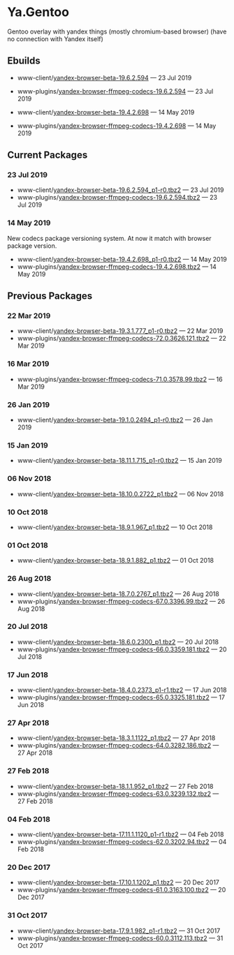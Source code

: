 # Ya.Gentoo
Gentoo overlay with yandex things (mostly chromium-based browser) (have no connection with Yandex itself)

## Ebuilds

* www-client/[yandex-browser-beta-19.6.2.594](www-client/yandex-browser-beta/yandex-browser-beta-19.6.2.594_p1-r0.ebuild) — 23 Jul 2019
* www-plugins/[yandex-browser-ffmpeg-codecs-19.6.2.594](www-plugins/yandex-browser-ffmpeg-codecs/yandex-browser-ffmpeg-codecs-19.6.2.594.ebuild) — 23 Jul 2019

* www-client/[yandex-browser-beta-19.4.2.698](www-client/yandex-browser-beta/yandex-browser-beta-19.4.2.698_p1-r0.ebuild) — 14 May 2019
* www-plugins/[yandex-browser-ffmpeg-codecs-19.4.2.698](www-plugins/yandex-browser-ffmpeg-codecs/yandex-browser-ffmpeg-codecs-19.4.2.698.ebuild) — 14 May 2019

## Current Packages

### 23 Jul 2019

* www-client/[yandex-browser-beta-19.6.2.594_p1-r0.tbz2](http://gpo.al54.tk/gentoo-packages/www-client/yandex-browser-beta-19.6.2.594_p1-r0.tbz2) — 23 Jul 2019
* www-plugins/[yandex-browser-ffmpeg-codecs-19.6.2.594.tbz2](http://gpo.al54.tk/gentoo-packages/www-plugins/yandex-browser-ffmpeg-codecs-19.6.2.594.tbz2) — 23 Jul 2019

### 14 May 2019

New codecs package versioning system. At now it match with browser package version.

* www-client/[yandex-browser-beta-19.4.2.698_p1-r0.tbz2](http://gpo.al54.tk/gentoo-packages/www-client/yandex-browser-beta-19.4.2.698_p1-r0.tbz2) — 14 May 2019
* www-plugins/[yandex-browser-ffmpeg-codecs-19.4.2.698.tbz2](http://gpo.al54.tk/gentoo-packages/www-plugins/yandex-browser-ffmpeg-codecs-19.4.2.698.tbz2) — 14 May 2019

## Previous Packages

### 22 Mar 2019

* www-client/[yandex-browser-beta-19.3.1.777_p1-r0.tbz2](http://gpo.al54.tk/gentoo-packages/www-client/yandex-browser-beta-19.3.1.777_p1-r0.tbz2) — 22 Mar 2019
* www-plugins/[yandex-browser-ffmpeg-codecs-72.0.3626.121.tbz2](http://gpo.al54.tk/gentoo-packages/www-plugins/yandex-browser-ffmpeg-codecs-72.0.3626.121.tbz2) — 22 Mar 2019

### 16 Mar 2019

* www-plugins/[yandex-browser-ffmpeg-codecs-71.0.3578.99.tbz2](http://gpo.al54.tk/gentoo-packages/www-plugins/yandex-browser-ffmpeg-codecs-71.0.3578.99.tbz2) — 16 Mar 2019

### 26 Jan 2019

* www-client/[yandex-browser-beta-19.1.0.2494_p1-r0.tbz2](http://gpo.al54.tk/gentoo-packages/www-client/yandex-browser-beta-19.1.0.2494_p1-r0.tbz2) — 26 Jan 2019

### 15 Jan 2019

* www-client/[yandex-browser-beta-18.11.1.715_p1-r0.tbz2](http://gpo.al54.tk/gentoo-packages/www-client/yandex-browser-beta-18.11.1.715_p1-r0.tbz2) — 15 Jan 2019

### 06 Nov 2018

* www-client/[yandex-browser-beta-18.10.0.2722_p1.tbz2](http://gpo.al54.tk/gentoo-packages/www-client/yandex-browser-beta-18.10.0.2722_p1.tbz2) — 06 Nov 2018

### 10 Oct 2018

* www-client/[yandex-browser-beta-18.9.1.967_p1.tbz2](http://gpo.al54.tk/gentoo-packages/www-client/yandex-browser-beta-18.9.1.967_p1.tbz2) — 10 Oct 2018

### 01 Oct 2018

* www-client/[yandex-browser-beta-18.9.1.882_p1.tbz2](http://gpo.al54.tk/gentoo-packages/www-client/yandex-browser-beta-18.9.1.882_p1.tbz2) — 01 Oct 2018

### 26 Aug 2018

* www-client/[yandex-browser-beta-18.7.0.2767_p1.tbz2](http://gpo.al54.tk/gentoo-packages/www-client/yandex-browser-beta-18.7.0.2767_p1.tbz2) — 26 Aug 2018
* www-plugins/[yandex-browser-ffmpeg-codecs-67.0.3396.99.tbz2](http://gpo.al54.tk/gentoo-packages/www-plugins/yandex-browser-ffmpeg-codecs-67.0.3396.99.tbz2) — 26 Aug 2018

### 20 Jul 2018

* www-client/[yandex-browser-beta-18.6.0.2300_p1.tbz2](http://gpo.al54.tk/gentoo-packages/www-client/yandex-browser-beta-18.6.0.2300_p1.tbz2) — 20 Jul 2018
* www-plugins/[yandex-browser-ffmpeg-codecs-66.0.3359.181.tbz2](http://gpo.al54.tk/gentoo-packages/www-plugins/yandex-browser-ffmpeg-codecs-66.0.3359.181.tbz2) — 20 Jul 2018

### 17 Jun 2018

* www-client/[yandex-browser-beta-18.4.0.2373_p1-r1.tbz2](http://gpo.al54.tk/gentoo-packages/www-client/yandex-browser-beta-18.4.0.2373_p1-r1.tbz2) — 17 Jun 2018
* www-plugins/[yandex-browser-ffmpeg-codecs-65.0.3325.181.tbz2](http://gpo.al54.tk/gentoo-packages/www-plugins/yandex-browser-ffmpeg-codecs-65.0.3325.181.tbz2) — 17 Jun 2018

### 27 Apr 2018

* www-client/[yandex-browser-beta-18.3.1.1122_p1.tbz2](http://gpo.al54.tk/gentoo-packages/www-client/yandex-browser-beta-18.3.1.1122_p1.tbz2) — 27 Apr 2018
* www-plugins/[yandex-browser-ffmpeg-codecs-64.0.3282.186.tbz2](http://gpo.al54.tk/gentoo-packages/www-plugins/yandex-browser-ffmpeg-codecs-64.0.3282.186.tbz2) — 27 Apr 2018

### 27 Feb 2018

* www-client/[yandex-browser-beta-18.1.1.952_p1.tbz2](http://gpo.al54.tk/gentoo-packages/www-client/yandex-browser-beta-18.1.1.952_p1.tbz2) — 27 Feb 2018
* www-plugins/[yandex-browser-ffmpeg-codecs-63.0.3239.132.tbz2](http://gpo.al54.tk/gentoo-packages/www-plugins/yandex-browser-ffmpeg-codecs-63.0.3239.132.tbz2) — 27 Feb 2018

### 04 Feb 2018

* www-client/[yandex-browser-beta-17.11.1.1120_p1-r1.tbz2](http://gpo.al54.tk/gentoo-packages/www-client/yandex-browser-beta-17.11.1.1120_p1-r1.tbz2) — 04 Feb 2018
* www-plugins/[yandex-browser-ffmpeg-codecs-62.0.3202.94.tbz2](http://gpo.al54.tk/gentoo-packages/www-plugins/yandex-browser-ffmpeg-codecs-62.0.3202.94.tbz2) — 04 Feb 2018

### 20 Dec 2017

* www-client/[yandex-browser-beta-17.10.1.1202_p1.tbz2](http://gpo.al54.tk/gentoo-packages/www-client/yandex-browser-beta-17.10.1.1202_p1.tbz2) — 20 Dec 2017
* www-plugins/[yandex-browser-ffmpeg-codecs-61.0.3163.100.tbz2](http://gpo.al54.tk/gentoo-packages/www-plugins/yandex-browser-ffmpeg-codecs-61.0.3163.100.tbz2) — 20 Dec 2017

### 31 Oct 2017

* www-client/[yandex-browser-beta-17.9.1.982_p1-r1.tbz2](http://gpo.al54.tk/gentoo-packages/www-client/yandex-browser-beta-17.9.1.982_p1-r1.tbz2) — 31 Oct 2017
* www-plugins/[yandex-browser-ffmpeg-codecs-60.0.3112.113.tbz2](http://gpo.al54.tk/gentoo-packages/www-plugins/yandex-browser-ffmpeg-codecs-60.0.3112.113.tbz2) — 31 Oct 2017
